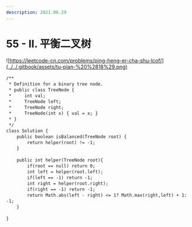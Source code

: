 ```yaml
---
description: 2021.06.29
---
```


# 55 - II. 平衡二叉树

![https://leetcode-cn.com/problems/ping-heng-er-cha-shu-lcof/](../../.gitbook/assets/tu-pian-%20%2818%29.png)

```text
/**
 * Definition for a binary tree node.
 * public class TreeNode {
 *     int val;
 *     TreeNode left;
 *     TreeNode right;
 *     TreeNode(int x) { val = x; }
 * }
 */
class Solution {
    public boolean isBalanced(TreeNode root) {
        return helper(root) != -1;
    }

    public int helper(TreeNode root){
        if(root == null) return 0;
        int left = helper(root.left);
        if(left == -1) return -1;
        int right = helper(root.right);
        if(right == -1) return -1;
        return Math.abs(left - right) <= 1? Math.max(right,left) + 1: -1;
    }

}
```

